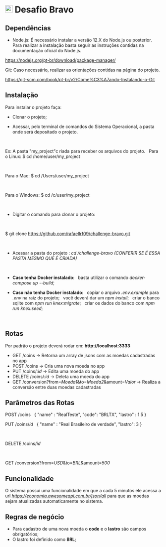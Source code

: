 # <img src="https://avatars1.githubusercontent.com/u/7063040?v=4&s=200.jpg" alt="HU" width="24" /> Desafio Bravo

## Dependências

-   Node.js:
É necessário instalar a versão 12.X do Node.js ou posterior.
Para realizar a instalação basta seguir as instruções contidas na documentação oficial do Node.js.

https://nodejs.org/pt-br/download/package-manager/

Git:
Caso necessário, realizar as orientações contidas na página do projeto.

https://git-scm.com/book/pt-br/v2/Come%C3%A7ando-Instalando-o-Git


## Instalação

Para instalar o projeto faça:
&nbsp;

-   Clonar o projeto;
&nbsp;

-   Acessar, pelo terminal de comandos do Sistema Operacional, a pasta onde será depositado o projeto.

&nbsp;

Ex: A pasta "my_project"c riada para receber os arquivos do projeto.
&nbsp;
Para o Linux:
$ cd /home/user/my_project

&nbsp;

Para o Mac:
$ cd /Users/user/my_project

&nbsp;

Para o Windows:
$ cd /c/user/my_project

&nbsp;

-   Digitar o comando para clonar o projeto:

&nbsp;

$ git clone https://github.com/rafaellrf09/challenge-bravo.git

&nbsp;

-   Acessar a pasta do projeto : *cd /challenge-bravo (CONFERIR SE É ESSA PASTA MESMO QUE É CRIADA)*

&nbsp;

-   **Caso tenha Docker instalado**:
&nbsp;
        basta utilizar o comando *docker-compose up --build*;
&nbsp;

-   **Caso não tenha Docker instalado**:
&nbsp;
         copiar o arquivo *.env.example* para *.env* na raiz do projeto;
&nbsp;
         você deverá dar um *npm install*;
&nbsp;
         criar o banco sqlite com *npm run knex:migrate*;
&nbsp;
         criar os dados do banco com *npm run knex:seed*;
&nbsp;

&nbsp;
## Rotas

Por padrão o projeto deverá rodar em: **http://localhost:3333**

-   GET /coins   -> Retorna um array de jsons com as moedas cadastradas no app
-   POST /coins  -> Cria uma nova moeda no app
-   PUT /coins/*:id*  -> Edita uma moeda do app
-   DELETE /coins/*:id*  -> Deleta uma moeda do app
-   GET /conversion?from=*Moeda1*&to=*Moeda2*&amount=*Valor*  -> Realiza a conversão entre duas moedas cadastradas


## Parâmetros das Rotas
POST /coins
&nbsp;
    {
        "name" : "RealTeste",
        "code": "BRLTX",
        "lastro" : 1.5
    }
&nbsp;

PUT /coins/*id*
&nbsp;
    {
        "name" : "Real Brasileiro de verdade",
        "lastro": 3
    }

&nbsp;

DELETE /coins/*id*

&nbsp;

GET /conversion?from=*USD*&to=*BRL*&amount=*500*


## Funcionalidade

O sistema possui uma funcionalidade em que a cada 5 minutos ele acessa a url
*https://economia.awesomeapi.com.br/json/all* para que as moedas sejam
atualizadas automaticamente no sistema.

## Regras de negócio
-   Para cadastro de uma nova moeda o **code** e o **lastro** são  campos obrigatórios;
-   O lastro foi definido como **BRL**;

